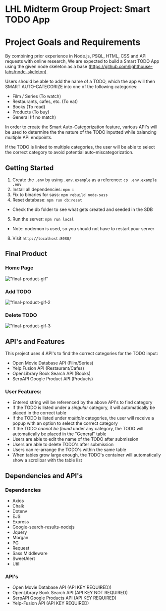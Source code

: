 LHL Midterm Group Project: Smart TODO App
=========

# Project Goals and Requirements

By combining prior experience in Node.js, PSQL, HTML, CSS and API requests with online research, We are expected to build a Smart TODO App using the given node skeleton as a base (https://github.com/lighthouse-labs/node-skeleton).

Users should be able to add the name of a TODO, which the app will then SMART AUTO-CATEGORIZE into one of the following categories:
- Film / Series (To watch)
- Restaurants, cafes, etc. (To eat)
- Books (To read)
- Products (To buy)
- General (If no match)

In order to create the Smart Auto-Categorization feature, various API's will be used to determine the the nature of the TODO inputted while balancing multiple API endpoints.

If the TODO is linked to multiple categories, the user will be able to select the correct category to avoid potential auto-miscategorization.

## Getting Started

1. Create the `.env` by using `.env.example` as a reference: `cp .env.example .env`
2. Install all dependencies: `npm i`
3. Fix to binaries for sass: `npm rebuild node-sass`
4. Reset database: `npm run db:reset`
  - Check the db folder to see what gets created and seeded in the SDB
5. Run the server: `npm run local`
  - Note: nodemon is used, so you should not have to restart your server
8. Visit `http://localhost:8080/`

## Final Product

### Home Page
!["final-product-gif"](/docs/final-product.gif)
### Add TODO
!["final-product-gif-2](/docs/final-product-add.gif)
### Delete TODO
!["final-product-gif-3](/docs/final-product-delete.gif)

## API's and Features
This project uses 4 API's to find the correct categories for the TODO input:
- Open Movie Database API (Film/Series)
- Yelp Fusion API (Restaurant/Cafes)
- OpenLibrary Book Search API (Books)
- SerpAPI Google Product API (Products)

### User Features:
- Entered string will be referenced by the above API's to find category
- If the TODO is listed under a *singular* category, it will automatically be placed in the correct table
- If the TODO is listed under *multiple* categories, the user will receive a popup with an option to select the correct category
- If the TODO *cannot be found* under any category, the TODO will automatically be placed in the "General" table
- Users are able to edit the name of the TODO after submission
- Users are able to delete TODO's after submission
- Users can re-arrange the TODO's within the same table
- When tables grow large enough, the TODO's container will automatically show a scrollbar with the table list

## Dependencies and API's

### Dependencies
- Axios
- Chalk
- Dotenv
- EJS
- Express
- Google-search-results-nodejs
- Jquery
- Morgan
- PG
- Request
- Sass Middleware
- SweetAlert
- Util

### API's
- Open Movie Database API (API KEY REQUIRED))
- OpenLibrary Book Search API (API KEY NOT REQUIRED)
- SerpAPI Google Products API (API KEY REQUIRED)
- Yelp-Fusion API (API KEY REQUIRED)
